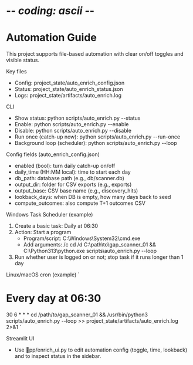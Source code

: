 # -*- coding: ascii -*-
# Automation Guide

This project supports file-based automation with clear on/off toggles and visible status.

Key files
- Config: project_state/auto_enrich_config.json
- Status: project_state/auto_enrich_status.json
- Logs: project_state/artifacts/auto_enrich.log

CLI
- Show status: python scripts/auto_enrich.py --status
- Enable: python scripts/auto_enrich.py --enable
- Disable: python scripts/auto_enrich.py --disable
- Run once (catch-up now): python scripts/auto_enrich.py --run-once
- Background loop (scheduler): python scripts/auto_enrich.py --loop

Config fields (auto_enrich_config.json)
- enabled (bool): turn daily catch-up on/off
- daily_time (HH:MM local): time to start each day
- db_path: database path (e.g., db/scanner.db)
- output_dir: folder for CSV exports (e.g., exports)
- output_base: CSV base name (e.g., discovery_hits)
- lookback_days: when DB is empty, how many days back to seed
- compute_outcomes: also compute T+1 outcomes CSV

Windows Task Scheduler (example)
1) Create a basic task: Daily at 06:30
2) Action: Start a program
   - Program/script: C:\Windows\System32\cmd.exe
   - Add arguments: /c cd /d C:\path\to\gap_scanner_01 && C:\Python313\python.exe scripts\auto_enrich.py --loop
3) Run whether user is logged on or not; stop task if it runs longer than 1 day

Linux/macOS cron (example)
`
# Every day at 06:30
30 6 * * * cd /path/to/gap_scanner_01 && /usr/bin/python3 scripts/auto_enrich.py --loop >> project_state/artifacts/auto_enrich.log 2>&1
`

Streamlit UI
- Use pp/enrich_ui.py to edit automation config (toggle, time, lookback) and to inspect status in the sidebar.
